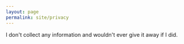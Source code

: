 ```yaml
---
layout: page
permalink: site/privacy
---
```


I don't collect any information and wouldn't ever give it away if I did.
